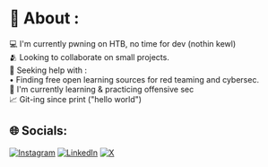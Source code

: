 # 🥷 About :
💻 I'm currently pwning on HTB, no time for dev (nothin kewl) <br>🫂 Looking to collaborate on small projects. <br>🤖 Seeking help with :<br>• Finding free open learning sources for red teaming and cybersec. <br>👣 I'm currently learning & practicing offensive sec <br>📈 Git-ing since print ("hello world") 

## 🌐 Socials:
[![Instagram](https://img.shields.io/badge/Instagram-%23E4405F.svg?logo=Instagram&logoColor=white)](https://instagram.com/ashmilkurikkal) [![LinkedIn](https://img.shields.io/badge/LinkedIn-%230077B5.svg?logo=linkedin&logoColor=white)](https://www.linkedin.com/in/muhammed-ashmil-kurikkal-6479062b5?utm_source=share&utm_campaign=share_via&utm_content=profile&utm_medium=android_app) [![X](https://img.shields.io/badge/X-black.svg?logo=X&logoColor=white)](https://x.com/ashmilkurikkal) 
